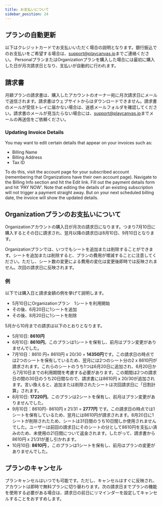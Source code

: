 ```yaml
---
title: お支払いについて
sidebar_position: 24
---
```


## プランの自動更新

以下はクレジットカードでお支払いいただく場合の説明となります。銀行振込でのお支払いをご希望する場合は、[support@playcanvas.jp](mailto:support@playcanvas.jp)までご連絡ください。
PersonalプランまたはOrganizationプランを購入した場合には最初に購入した日が月次請求日となり、支払いが自動的に行われます。

## 請求書 

月額プランの請求書は、購入したアカウントのオーナー宛に月次請求日にメールで送信されます。請求書はウェブサイトからはダウンロードできません。請求書のメールが受信トレイに届かない場合は、迷惑メールフォルダを確認してください。請求書のメールが見当たらない場合には、[support@playcanvas.jp](mailto:support@playcanvas.jp)までメールの再送信をご依頼ください。

### Updating Invoice Details

You may want to edit certain details that appear on your invoices such as:

* Billing Name
* Billing Address
* Tax ID

To do this, visit the account page for your subscribed account (remembering that Organizations have their own account page). Navigate to the Billing Info section and hit the Edit link. Fill out the payment details form and hit 'PAY NOW'. Note that editing the details of an existing subscription will not trigger a payment straight away. But on your next scheduled billing date, the invoice will show the updated details.

## Organizationプランのお支払いについて

Organizationアカウントの購入日が月次の請求日になります。つまり7月10日に購入するとその日に請求され、翌月以降の請求日は8月10日、9月10日となります。

Organizationプランでは、いつでもシートを追加または削除することができます。シートを追加または削除すると、プランの費用が増減することに注意してください。ただし、シート数の変更による費用の変化は変更後即時では反映されません。次回の請求日に反映されます。

### 例

以下では購入日と請求金額の例を挙げて説明します。

* 5月10日にOrganizationプラン　1シートを利用開始
* その後、6月20日に1シートを追加
* その後、8月20日に1シートを削除

5月から10月までの請求は以下のとおりとなります。

* 5月10日: **8610円**
* 6月10日: **8610円**。このプランは1シートを保有し、前月はプラン変更がありませんでした。
* 7月10日：8610 円+ 8610円 x 20/30 = **14350円**です。この請求日の時点では2つのシートを保有しているため、翌月には2つのシート分の2 x 8610円が請求されます。これらのシートのうち1つは6月20日に追加され、6月20日から7月10日までの利用期間を考慮する必要があります。この期間は2つの請求日の間の30日のうち20日間なので、請求書には8610円 x 20/30が追加されます。言い換えると、追加または削除されたシートは次回請求日に「日割計算」されます。
* 8月10日: **17220円**。このプランは2シートを保有し、前月はプラン変更がありませんでした。
* 9月10日：8610円- 8610円 x 21/31 = **2777円** です。この請求日の時点では1シートを保有しているため、翌月には8610円が請求されます。8月20日に1シートが削除されたため、シートは31日間のうち10日間しか使用されませんでした。ユーザーは前回の請求日にそのシートの分として8610円を支払い済みのため、未使用の21日間について返金されます。したがって、請求書から8610円 x 21/31が差し引かれます。
* 10月10日: **8610円** 。このプランは1シートを保有し、前月はプランの変更がありませんでした。

## プランのキャンセル

プランキャンセルはいつでも可能です。ただし、キャンセルはすぐに反映され、アカウントは即時で無料プランに切り替わります。次の請求日までプランの機能を使用する必要がある場合は、請求日の前日にリマインダーを設定してキャンセルすることをおすすめします。
